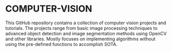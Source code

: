 # COMPUTER-VISION
This GitHub repository contains a collection of computer vision projects and tutorials. The projects range from basic image processing techniques to advanced object detection and image segmentation methods using OpenCV and other libraries. Mostly focuses on implementing algorithms without using the pre-defined functions to accomplish SOTA. 
